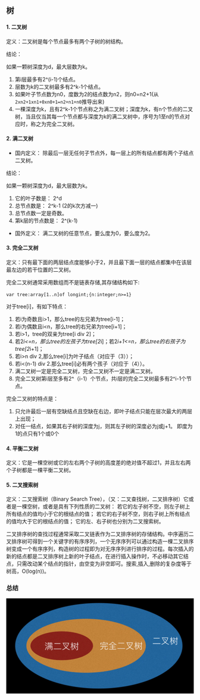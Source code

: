 ## 树

#### 1. 二叉树

定义：二叉树是每个节点最多有两个子树的树结构。

结论：

如果一颗树深度为d，最大层数为k。

1. 第i层最多有2^(i-1)个结点。
2. 层数为k的二叉树最多有2^k-1个结点。
3. 如果叶子节点数为n0，度数为2的结点数为n2，则n0=n2+1(从`2xn2+1xn1+0xn0+1=n2+n1+n0`推导出来)
4. 一棵深度为k，且有2^k-1个节点称之为满二叉树；深度为k，有n个节点的二叉树，当且仅当其每一个节点都与深度为k的满二叉树中，序号为1至n的节点对应时，称之为完全二叉树。

#### 2. 满二叉树

* 国内定义： 除最后一层无任何子节点外，每一层上的所有结点都有两个子结点二叉树。

结论：

如果一颗树深度为d，最大层数为k。

1. 它的叶子数是： 2^d
2. 总节点数是： 2^k-1 (2的k次方减一)
3. 总节点数一定是奇数。
4. 第k层的节点数是： 2^(k-1)

* 国外定义： 满二叉树的任意节点，要么度为0，要么度为2。

#### 3. 完全二叉树

定义：只有最下面的两层结点度能够小于2，并且最下面一层的结点都集中在该层最左边的若干位置的二叉树。

完全二叉树通常采用数组而不是链表存储,其存储结构如下:

`var tree:array[1..n]of longint;{n:integer;n>=1}`

对于tree[i]，有如下特点：

1. 若i为奇数且i>1，那么tree的左兄弟为tree[i-1]；
2. 若i为偶数且i<n，那么tree的右兄弟为tree[i+1]；
3. 若i>1，tree的双亲为tree[i div 2]；
4. 若2*i<=n，那么tree的左孩子为tree[2*i]；若2*i+1<=n，那么tree的右孩子为tree[2*i+1]；
5. 若i>n div 2,那么tree[i]为叶子结点（对应于（3））；
6. 若i<(n-1) div 2.那么tree[i]必有两个孩子（对应于（4））。
7. 满二叉树一定是完全二叉树，完全二叉树不一定是满二叉树。
8. 完全二叉树第i层至多有2^（i-1）个节点，共i层的完全二叉树最多有2^i-1个节点。

完全二叉树的特点是：
1. 只允许最后一层有空缺结点且空缺在右边，即叶子结点只能在层次最大的两层上出现；
2. 对任一结点，如果其右子树的深度为j，则其左子树的深度必为j或j+1。 即度为1的点只有1个或0个


#### 4. 平衡二叉树

定义：它是一棵空树或它的左右两个子树的高度差的绝对值不超过1，并且左右两个子树都是一棵平衡二叉树。


#### 5. 二叉搜索树

定义：二叉搜索树（Binary Search Tree），（又：二叉查找树，二叉排序树）它或者是一棵空树，或者是具有下列性质的二叉树： 若它的左子树不空，则左子树上所有结点的值均小于它的根结点的值； 若它的右子树不空，则右子树上所有结点的值均大于它的根结点的值； 它的左、右子树也分别为二叉搜索树。

二叉排序树的查找过程通常采取二叉链表作为二叉排序树的存储结构。中序遍历二叉排序树可得到一个关键字的有序序列，一个无序序列可以通过构造一棵二叉排序树变成一个有序序列，构造树的过程即为对无序序列进行排序的过程。每次插入的新的结点都是二叉排序树上新的叶子结点，在进行插入操作时，不必移动其它结点，只需改动某个结点的指针，由空变为非空即可。搜索,插入,删除的复杂度等于树高，O(log(n))。

### 总结

![](../images/binary_tree.jpeg)